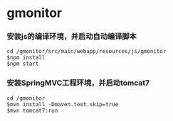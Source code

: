 # gmonitor

### 安装js的编译环境，并启动自动编译脚本
```
cd /gmonitor/src/main/webapp/resources/js/gmonitor
$npm install
$npm start
```
### 安装SpringMVC工程环境，并启动tomcat7
```
cd /gmonitor
$mvn install -Dmaven.test.skip=true
$mvn tomcat7:run
```
